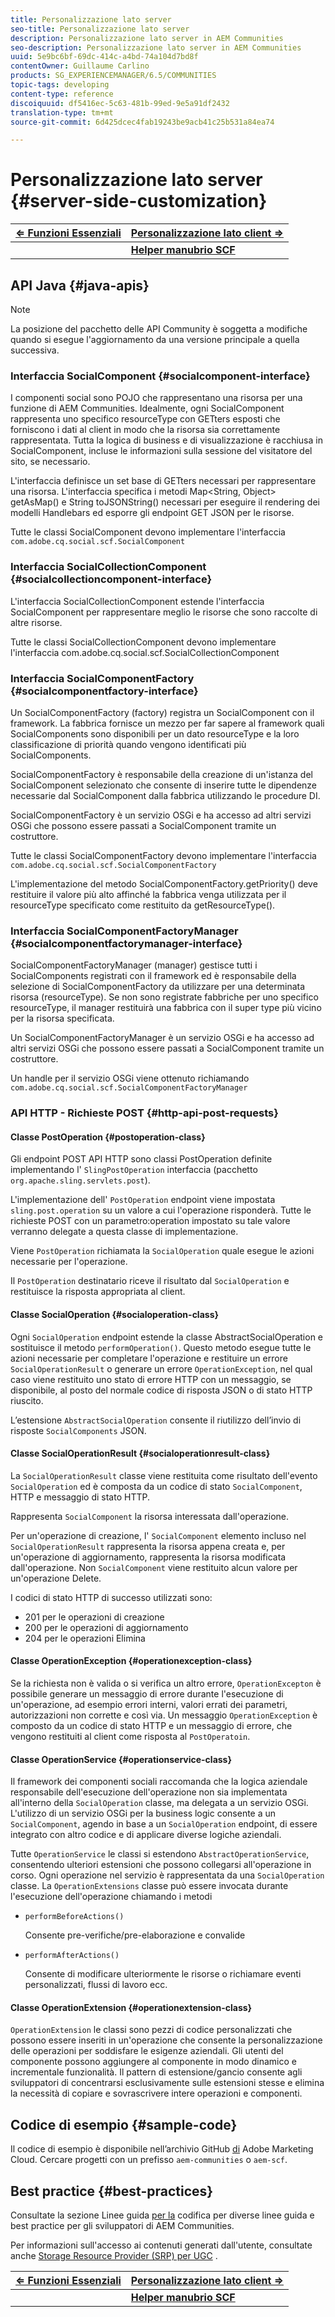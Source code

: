 ```yaml
---
title: Personalizzazione lato server
seo-title: Personalizzazione lato server
description: Personalizzazione lato server in AEM Communities
seo-description: Personalizzazione lato server in AEM Communities
uuid: 5e9bc6bf-69dc-414c-a4bd-74a104d7bd8f
contentOwner: Guillaume Carlino
products: SG_EXPERIENCEMANAGER/6.5/COMMUNITIES
topic-tags: developing
content-type: reference
discoiquuid: df5416ec-5c63-481b-99ed-9e5a91df2432
translation-type: tm+mt
source-git-commit: 6d425dcec4fab19243be9acb41c25b531a84ea74

---
```



# Personalizzazione lato server {#server-side-customization}

| **[⇐ Funzioni Essenziali](essentials.md)** | **[Personalizzazione lato client ⇒](client-customize.md)** |
|---|---|
|  | **[Helper manubrio SCF](handlebars-helpers.md)** |

## API Java {#java-apis}

>[!NOTE]
>
>La posizione del pacchetto delle API Community è soggetta a modifiche quando si esegue l&#39;aggiornamento da una versione principale a quella successiva.


### Interfaccia SocialComponent {#socialcomponent-interface}

I componenti social sono POJO che rappresentano una risorsa per una funzione di AEM Communities. Idealmente, ogni SocialComponent rappresenta uno specifico resourceType con GETters esposti che forniscono i dati al client in modo che la risorsa sia correttamente rappresentata. Tutta la logica di business e di visualizzazione è racchiusa in SocialComponent, incluse le informazioni sulla sessione del visitatore del sito, se necessario.

L&#39;interfaccia definisce un set base di GETters necessari per rappresentare una risorsa. L&#39;interfaccia specifica i metodi Map&lt;String, Object> getAsMap() e String toJSONString() necessari per eseguire il rendering dei modelli Handlebars ed esporre gli endpoint GET JSON per le risorse.

Tutte le classi SocialComponent devono implementare l&#39;interfaccia `com.adobe.cq.social.scf.SocialComponent`

### Interfaccia SocialCollectionComponent {#socialcollectioncomponent-interface}

L&#39;interfaccia SocialCollectionComponent estende l&#39;interfaccia SocialComponent per rappresentare meglio le risorse che sono raccolte di altre risorse.

Tutte le classi SocialCollectionComponent devono implementare l&#39;interfaccia com.adobe.cq.social.scf.SocialCollectionComponent

### Interfaccia SocialComponentFactory {#socialcomponentfactory-interface}

Un SocialComponentFactory (factory) registra un SocialComponent con il framework. La fabbrica fornisce un mezzo per far sapere al framework quali SocialComponents sono disponibili per un dato resourceType e la loro classificazione di priorità quando vengono identificati più SocialComponents.

SocialComponentFactory è responsabile della creazione di un&#39;istanza del SocialComponent selezionato che consente di inserire tutte le dipendenze necessarie dal SocialComponent dalla fabbrica utilizzando le procedure DI.

SocialComponentFactory è un servizio OSGi e ha accesso ad altri servizi OSGi che possono essere passati a SocialComponent tramite un costruttore.

Tutte le classi SocialComponentFactory devono implementare l&#39;interfaccia `com.adobe.cq.social.scf.SocialComponentFactory`

L&#39;implementazione del metodo SocialComponentFactory.getPriority() deve restituire il valore più alto affinché la fabbrica venga utilizzata per il resourceType specificato come restituito da getResourceType().

### Interfaccia SocialComponentFactoryManager {#socialcomponentfactorymanager-interface}

SocialComponentFactoryManager (manager) gestisce tutti i SocialComponents registrati con il framework ed è responsabile della selezione di SocialComponentFactory da utilizzare per una determinata risorsa (resourceType). Se non sono registrate fabbriche per uno specifico resourceType, il manager restituirà una fabbrica con il super type più vicino per la risorsa specificata.

Un SocialComponentFactoryManager è un servizio OSGi e ha accesso ad altri servizi OSGi che possono essere passati a SocialComponent tramite un costruttore.

Un handle per il servizio OSGi viene ottenuto richiamando `com.adobe.cq.social.scf.SocialComponentFactoryManager`

### API HTTP - Richieste POST {#http-api-post-requests}

#### Classe PostOperation {#postoperation-class}

Gli endpoint POST API HTTP sono classi PostOperation definite implementando l&#39; `SlingPostOperation` interfaccia (pacchetto `org.apache.sling.servlets.post`).

L&#39;implementazione dell&#39; `PostOperation` endpoint viene impostata `sling.post.operation` su un valore a cui l&#39;operazione risponderà. Tutte le richieste POST con un parametro:operation impostato su tale valore verranno delegate a questa classe di implementazione.

Viene `PostOperation` richiamata la `SocialOperation` quale esegue le azioni necessarie per l&#39;operazione.

Il `PostOperation` destinatario riceve il risultato dal `SocialOperation` e restituisce la risposta appropriata al client.

#### Classe SocialOperation {#socialoperation-class}

Ogni `SocialOperation` endpoint estende la classe AbstractSocialOperation e sostituisce il metodo `performOperation()`. Questo metodo esegue tutte le azioni necessarie per completare l&#39;operazione e restituire un errore `SocialOperationResult` o generare un errore `OperationException`, nel qual caso viene restituito uno stato di errore HTTP con un messaggio, se disponibile, al posto del normale codice di risposta JSON o di stato HTTP riuscito.

L’estensione `AbstractSocialOperation` consente il riutilizzo dell’invio di risposte `SocialComponents` JSON.

#### Classe SocialOperationResult {#socialoperationresult-class}

La `SocialOperationResult` classe viene restituita come risultato dell&#39;evento `SocialOperation` ed è composta da un codice di stato `SocialComponent`, HTTP e messaggio di stato HTTP.

Rappresenta `SocialComponent` la risorsa interessata dall&#39;operazione.

Per un&#39;operazione di creazione, l&#39; `SocialComponent` elemento incluso nel `SocialOperationResult` rappresenta la risorsa appena creata e, per un&#39;operazione di aggiornamento, rappresenta la risorsa modificata dall&#39;operazione. Non `SocialComponent` viene restituito alcun valore per un&#39;operazione Delete.

I codici di stato HTTP di successo utilizzati sono:

* 201 per le operazioni di creazione
* 200 per le operazioni di aggiornamento
* 204 per le operazioni Elimina

#### Classe OperationException {#operationexception-class}

Se la richiesta non è valida o si verifica un altro errore, `OperationExcepton` è possibile generare un messaggio di errore durante l&#39;esecuzione di un&#39;operazione, ad esempio errori interni, valori errati dei parametri, autorizzazioni non corrette e così via. Un messaggio `OperationException` è composto da un codice di stato HTTP e un messaggio di errore, che vengono restituiti al client come risposta al `PostOperatoin`.

#### Classe OperationService {#operationservice-class}

Il framework dei componenti sociali raccomanda che la logica aziendale responsabile dell&#39;esecuzione dell&#39;operazione non sia implementata all&#39;interno della `SocialOperation` classe, ma delegata a un servizio OSGi. L&#39;utilizzo di un servizio OSGi per la business logic consente a un `SocialComponent`, agendo in base a un `SocialOperation` endpoint, di essere integrato con altro codice e di applicare diverse logiche aziendali.

Tutte `OperationService` le classi si estendono `AbstractOperationService`, consentendo ulteriori estensioni che possono collegarsi all&#39;operazione in corso. Ogni operazione nel servizio è rappresentata da una `SocialOperation` classe. La `OperationExtensions` classe può essere invocata durante l&#39;esecuzione dell&#39;operazione chiamando i metodi

* `performBeforeActions()`

   Consente pre-verifiche/pre-elaborazione e convalide
* `performAfterActions()`

   Consente di modificare ulteriormente le risorse o richiamare eventi personalizzati, flussi di lavoro ecc.

#### Classe OperationExtension {#operationextension-class}

`OperationExtension` le classi sono pezzi di codice personalizzati che possono essere inseriti in un&#39;operazione che consente la personalizzazione delle operazioni per soddisfare le esigenze aziendali. Gli utenti del componente possono aggiungere al componente in modo dinamico e incrementale funzionalità. Il pattern di estensione/gancio consente agli sviluppatori di concentrarsi esclusivamente sulle estensioni stesse e elimina la necessità di copiare e sovrascrivere intere operazioni e componenti.

## Codice di esempio {#sample-code}

Il codice di esempio è disponibile nell’archivio GitHub [di](https://github.com/Adobe-Marketing-Cloud) Adobe Marketing Cloud. Cercare progetti con un prefisso `aem-communities` o `aem-scf`.

## Best practice   {#best-practices}

Consultate la sezione Linee guida [per la](code-guide.md) codifica per diverse linee guida e best practice per gli sviluppatori di AEM Communities.

Per informazioni sull&#39;accesso ai contenuti generati dall&#39;utente, consultate anche [Storage Resource Provider (SRP) per UGC](srp.md) .

| **[⇐ Funzioni Essenziali](essentials.md)** | **[Personalizzazione lato client ⇒](client-customize.md)** |
|---|---|
|  | **[Helper manubrio SCF](handlebars-helpers.md)** |

